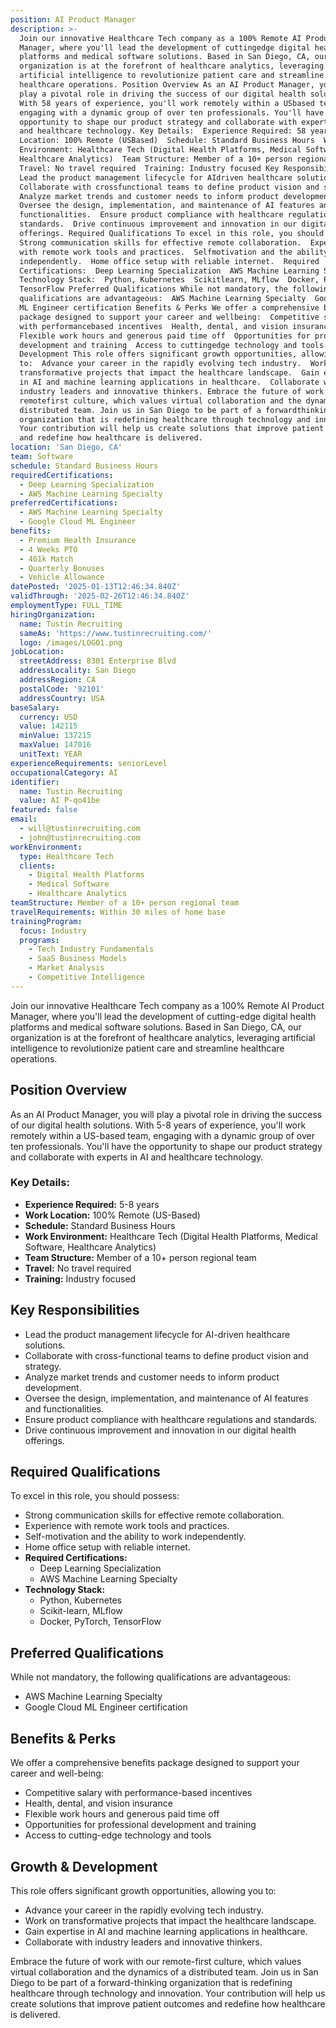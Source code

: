 ```yaml
---
position: AI Product Manager
description: >-
  Join our innovative Healthcare Tech company as a 100% Remote AI Product
  Manager, where you'll lead the development of cuttingedge digital health
  platforms and medical software solutions. Based in San Diego, CA, our
  organization is at the forefront of healthcare analytics, leveraging
  artificial intelligence to revolutionize patient care and streamline
  healthcare operations. Position Overview As an AI Product Manager, you will
  play a pivotal role in driving the success of our digital health solutions.
  With 58 years of experience, you'll work remotely within a USbased team,
  engaging with a dynamic group of over ten professionals. You'll have the
  opportunity to shape our product strategy and collaborate with experts in AI
  and healthcare technology. Key Details:  Experience Required: 58 years  Work
  Location: 100% Remote (USBased)  Schedule: Standard Business Hours  Work
  Environment: Healthcare Tech (Digital Health Platforms, Medical Software,
  Healthcare Analytics)  Team Structure: Member of a 10+ person regional team 
  Travel: No travel required  Training: Industry focused Key Responsibilities 
  Lead the product management lifecycle for AIdriven healthcare solutions. 
  Collaborate with crossfunctional teams to define product vision and strategy. 
  Analyze market trends and customer needs to inform product development. 
  Oversee the design, implementation, and maintenance of AI features and
  functionalities.  Ensure product compliance with healthcare regulations and
  standards.  Drive continuous improvement and innovation in our digital health
  offerings. Required Qualifications To excel in this role, you should possess: 
  Strong communication skills for effective remote collaboration.  Experience
  with remote work tools and practices.  Selfmotivation and the ability to work
  independently.  Home office setup with reliable internet.  Required
  Certifications:  Deep Learning Specialization  AWS Machine Learning Specialty 
  Technology Stack:  Python, Kubernetes  Scikitlearn, MLflow  Docker, PyTorch,
  TensorFlow Preferred Qualifications While not mandatory, the following
  qualifications are advantageous:  AWS Machine Learning Specialty  Google Cloud
  ML Engineer certification Benefits & Perks We offer a comprehensive benefits
  package designed to support your career and wellbeing:  Competitive salary
  with performancebased incentives  Health, dental, and vision insurance 
  Flexible work hours and generous paid time off  Opportunities for professional
  development and training  Access to cuttingedge technology and tools Growth &
  Development This role offers significant growth opportunities, allowing you
  to:  Advance your career in the rapidly evolving tech industry.  Work on
  transformative projects that impact the healthcare landscape.  Gain expertise
  in AI and machine learning applications in healthcare.  Collaborate with
  industry leaders and innovative thinkers. Embrace the future of work with our
  remotefirst culture, which values virtual collaboration and the dynamics of a
  distributed team. Join us in San Diego to be part of a forwardthinking
  organization that is redefining healthcare through technology and innovation.
  Your contribution will help us create solutions that improve patient outcomes
  and redefine how healthcare is delivered.
location: 'San Diego, CA'
team: Software
schedule: Standard Business Hours
requiredCertifications:
  - Deep Learning Specialization
  - AWS Machine Learning Specialty
preferredCertifications:
  - AWS Machine Learning Specialty
  - Google Cloud ML Engineer
benefits:
  - Premium Health Insurance
  - 4 Weeks PTO
  - 401k Match
  - Quarterly Bonuses
  - Vehicle Allowance
datePosted: '2025-01-13T12:46:34.840Z'
validThrough: '2025-02-26T12:46:34.840Z'
employmentType: FULL_TIME
hiringOrganization:
  name: Tustin Recruiting
  sameAs: 'https://www.tustinrecruiting.com/'
  logo: /images/LOGO1.png
jobLocation:
  streetAddress: 8301 Enterprise Blvd
  addressLocality: San Diego
  addressRegion: CA
  postalCode: '92101'
  addressCountry: USA
baseSalary:
  currency: USD
  value: 142115
  minValue: 137215
  maxValue: 147016
  unitText: YEAR
experienceRequirements: seniorLevel
occupationalCategory: AI
identifier:
  name: Tustin Recruiting
  value: AI P-qo41be
featured: false
email:
  - will@tustinrecruiting.com
  - john@tustinrecruiting.com
workEnvironment:
  type: Healthcare Tech
  clients:
    - Digital Health Platforms
    - Medical Software
    - Healthcare Analytics
teamStructure: Member of a 10+ person regional team
travelRequirements: Within 30 miles of home base
trainingProgram:
  focus: Industry
  programs:
    - Tech Industry Fundamentals
    - SaaS Business Models
    - Market Analysis
    - Competitive Intelligence
---
```




Join our innovative Healthcare Tech company as a 100% Remote AI Product Manager, where you'll lead the development of cutting-edge digital health platforms and medical software solutions. Based in San Diego, CA, our organization is at the forefront of healthcare analytics, leveraging artificial intelligence to revolutionize patient care and streamline healthcare operations.

## Position Overview

As an AI Product Manager, you will play a pivotal role in driving the success of our digital health solutions. With 5-8 years of experience, you'll work remotely within a US-based team, engaging with a dynamic group of over ten professionals. You'll have the opportunity to shape our product strategy and collaborate with experts in AI and healthcare technology.

### Key Details:
- **Experience Required:** 5-8 years
- **Work Location:** 100% Remote (US-Based)
- **Schedule:** Standard Business Hours
- **Work Environment:** Healthcare Tech (Digital Health Platforms, Medical Software, Healthcare Analytics)
- **Team Structure:** Member of a 10+ person regional team
- **Travel:** No travel required
- **Training:** Industry focused

## Key Responsibilities

- Lead the product management lifecycle for AI-driven healthcare solutions.
- Collaborate with cross-functional teams to define product vision and strategy.
- Analyze market trends and customer needs to inform product development.
- Oversee the design, implementation, and maintenance of AI features and functionalities.
- Ensure product compliance with healthcare regulations and standards.
- Drive continuous improvement and innovation in our digital health offerings.

## Required Qualifications

To excel in this role, you should possess:

- Strong communication skills for effective remote collaboration.
- Experience with remote work tools and practices.
- Self-motivation and the ability to work independently.
- Home office setup with reliable internet.
- **Required Certifications:** 
  - Deep Learning Specialization
  - AWS Machine Learning Specialty
- **Technology Stack:**
  - Python, Kubernetes
  - Scikit-learn, MLflow
  - Docker, PyTorch, TensorFlow

## Preferred Qualifications

While not mandatory, the following qualifications are advantageous:

- AWS Machine Learning Specialty
- Google Cloud ML Engineer certification

## Benefits & Perks

We offer a comprehensive benefits package designed to support your career and well-being:

- Competitive salary with performance-based incentives
- Health, dental, and vision insurance
- Flexible work hours and generous paid time off
- Opportunities for professional development and training
- Access to cutting-edge technology and tools

## Growth & Development

This role offers significant growth opportunities, allowing you to:

- Advance your career in the rapidly evolving tech industry.
- Work on transformative projects that impact the healthcare landscape.
- Gain expertise in AI and machine learning applications in healthcare.
- Collaborate with industry leaders and innovative thinkers.

Embrace the future of work with our remote-first culture, which values virtual collaboration and the dynamics of a distributed team. Join us in San Diego to be part of a forward-thinking organization that is redefining healthcare through technology and innovation. Your contribution will help us create solutions that improve patient outcomes and redefine how healthcare is delivered.
